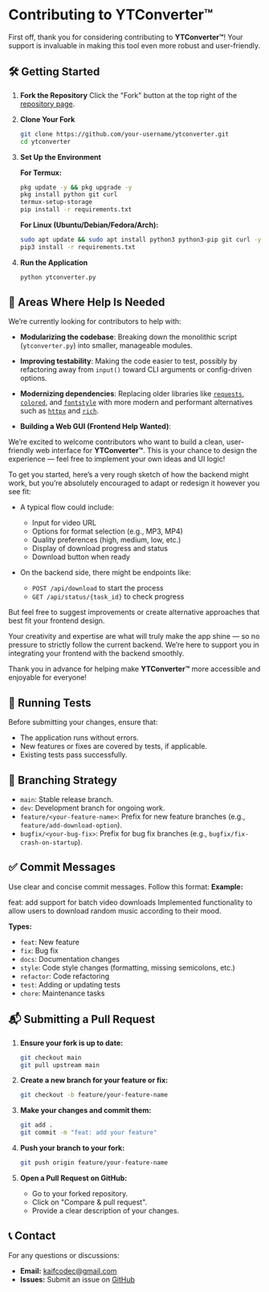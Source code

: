 # Contributing to YTConverter™

First off, thank you for considering contributing to **YTConverter™**! Your support is invaluable in making this tool even more robust and user-friendly.

## 🛠️ Getting Started

1.  **Fork the Repository** Click the "Fork" button at the top right of the [repository page](https://github.com/kaifcodec/ytconverter).

2.  **Clone Your Fork**
    ```bash
    git clone https://github.com/your-username/ytconverter.git
    cd ytconverter
    ```

3.  **Set Up the Environment**

    **For Termux:**

    ```bash
    pkg update -y && pkg upgrade -y
    pkg install python git curl
    termux-setup-storage
    pip install -r requirements.txt
    ```

    **For Linux (Ubuntu/Debian/Fedora/Arch):**

    ```bash
    sudo apt update && sudo apt install python3 python3-pip git curl -y
    pip3 install -r requirements.txt
    ```

4.  **Run the Application**

    ```bash
    python ytconverter.py
    ```
## 🚧 Areas Where Help Is Needed

We’re currently looking for contributors to help with:

- **Modularizing the codebase**: Breaking down the monolithic script (`ytconverter.py`) into smaller, manageable modules.
- **Improving testability**: Making the code easier to test, possibly by refactoring away from `input()` toward CLI arguments or config-driven options.
- **Modernizing dependencies**: Replacing older libraries like [`requests`](https://pypi.org/project/requests/), [`colored`](https://pypi.org/project/colored/), and [`fontstyle`](https://pypi.org/project/fontstyle/) with more modern and performant alternatives such as [`httpx`](https://pypi.org/project/httpx/) and [`rich`](https://pypi.org/project/rich/).

- **Building a Web GUI (Frontend Help Wanted)**:

We’re excited to welcome contributors who want to build a clean, user-friendly web interface for **YTConverter™**. This is your chance to design the experience — feel free to implement your own ideas and UI logic!

To get you started, here’s a very rough sketch of how the backend might work, but you’re absolutely encouraged to adapt or redesign it however you see fit:

- A typical flow could include:
  - Input for video URL
  - Options for format selection (e.g., MP3, MP4)
  - Quality preferences (high, medium, low, etc.)
  - Display of download progress and status
  - Download button when ready

- On the backend side, there might be endpoints like:
  - `POST /api/download` to start the process
  - `GET /api/status/{task_id}` to check progress

But feel free to suggest improvements or create alternative approaches that best fit your frontend design.

Your creativity and expertise are what will truly make the app shine — so no pressure to strictly follow the current backend. We’re here to support you in integrating your frontend with the backend smoothly.

Thank you in advance for helping make **YTConverter™** more accessible and enjoyable for everyone!

## 🧪 Running Tests

Before submitting your changes, ensure that:

* The application runs without errors.
* New features or fixes are covered by tests, if applicable.
* Existing tests pass successfully.


## 🔀 Branching Strategy

* `main`: Stable release branch.
* `dev`: Development branch for ongoing work.
* `feature/<your-feature-name>`: Prefix for new feature branches (e.g., `feature/add-download-option`).
* `bugfix/<your-bug-fix>`: Prefix for bug fix branches (e.g., `bugfix/fix-crash-on-startup`).

## ✅ Commit Messages


Use clear and concise commit messages. Follow this format:
**Example:**


feat: add support for batch video downloads
Implemented functionality to allow users to download random music according to their mood.

**Types:**

* `feat`: New feature
* `fix`: Bug fix
* `docs`: Documentation changes
* `style`: Code style changes (formatting, missing semicolons, etc.)
* `refactor`: Code refactoring
* `test`: Adding or updating tests
* `chore`: Maintenance tasks




## 📬 Submitting a Pull Request

1.  **Ensure your fork is up to date:**

    ```bash
    git checkout main
    git pull upstream main
    ```

2.  **Create a new branch for your feature or fix:**

    ```bash
    git checkout -b feature/your-feature-name
    ```

3.  **Make your changes and commit them:**

    ```bash
    git add .
    git commit -m "feat: add your feature"
    ```

4.  **Push your branch to your fork:**

    ```bash
    git push origin feature/your-feature-name
    ```

5.  **Open a Pull Request on GitHub:**

    * Go to your forked repository.
    * Click on "Compare & pull request".
    * Provide a clear description of your changes.

## 📞 Contact

For any questions or discussions:

* **Email:** kaifcodec@gmail.com
* **Issues:** Submit an issue on [GitHub](https://github.com/kaifcodec/ytconverter/issues)

